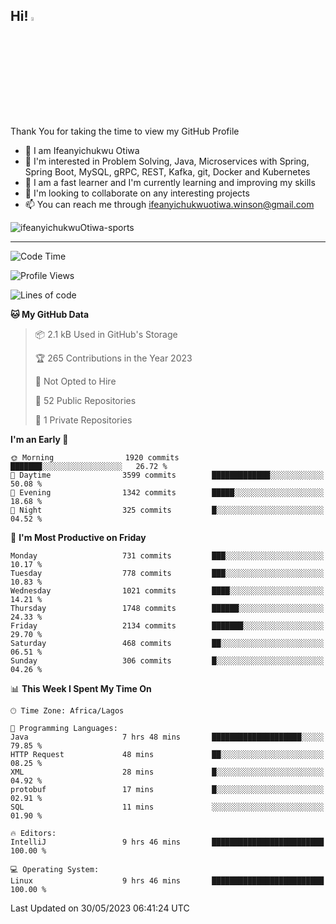 <!-- BLOG-POST-LIST:START --><!-- BLOG-POST-LIST:END -->

## Hi! <img src="https://media.giphy.com/media/hvRJCLFzcasrR4ia7z/giphy.gif" width="4%"> 

Thank You for taking the time to view my GitHub Profile

- 👋 I am Ifeanyichukwu Otiwa
- 👀 I'm interested in Problem Solving, Java, Microservices with Spring, Spring Boot, MySQL, gRPC, REST, Kafka, git, Docker and Kubernetes
- 🌱 I am a fast learner and I'm currently learning and improving my skills
- 💞️ I'm looking to collaborate on any interesting projects
- 📫 You can reach me through ifeanyichukwuotiwa.winson@gmail.com

<p align="left" marginTop="10px"> <img src="https://komarev.com/ghpvc/?username=ifeanyichukwuOtiwa-sports&label=Profile%20views&color=0e75b6&style=for-the-badge" alt="ifeanyichukwuOtiwa-sports" /> </p>

***

<!--START_SECTION:waka-->
![Code Time](http://img.shields.io/badge/Code%20Time-1%2C397%20hrs%2018%20mins-blue)

![Profile Views](http://img.shields.io/badge/Profile%20Views-9-blue)

![Lines of code](https://img.shields.io/badge/From%20Hello%20World%20I%27ve%20Written-2.3%20million%20lines%20of%20code-blue)

**🐱 My GitHub Data** 

> 📦 2.1 kB Used in GitHub's Storage 
 > 
> 🏆 265 Contributions in the Year 2023
 > 
> 🚫 Not Opted to Hire
 > 
> 📜 52 Public Repositories 
 > 
> 🔑 1 Private Repositories 
 > 
**I'm an Early 🐤** 

```text
🌞 Morning                1920 commits        ███████░░░░░░░░░░░░░░░░░░   26.72 % 
🌆 Daytime                3599 commits        █████████████░░░░░░░░░░░░   50.08 % 
🌃 Evening                1342 commits        █████░░░░░░░░░░░░░░░░░░░░   18.68 % 
🌙 Night                  325 commits         █░░░░░░░░░░░░░░░░░░░░░░░░   04.52 % 
```
📅 **I'm Most Productive on Friday** 

```text
Monday                   731 commits         ███░░░░░░░░░░░░░░░░░░░░░░   10.17 % 
Tuesday                  778 commits         ███░░░░░░░░░░░░░░░░░░░░░░   10.83 % 
Wednesday                1021 commits        ████░░░░░░░░░░░░░░░░░░░░░   14.21 % 
Thursday                 1748 commits        ██████░░░░░░░░░░░░░░░░░░░   24.33 % 
Friday                   2134 commits        ███████░░░░░░░░░░░░░░░░░░   29.70 % 
Saturday                 468 commits         ██░░░░░░░░░░░░░░░░░░░░░░░   06.51 % 
Sunday                   306 commits         █░░░░░░░░░░░░░░░░░░░░░░░░   04.26 % 
```


📊 **This Week I Spent My Time On** 

```text
🕑︎ Time Zone: Africa/Lagos

💬 Programming Languages: 
Java                     7 hrs 48 mins       ████████████████████░░░░░   79.85 % 
HTTP Request             48 mins             ██░░░░░░░░░░░░░░░░░░░░░░░   08.25 % 
XML                      28 mins             █░░░░░░░░░░░░░░░░░░░░░░░░   04.92 % 
protobuf                 17 mins             █░░░░░░░░░░░░░░░░░░░░░░░░   02.91 % 
SQL                      11 mins             ░░░░░░░░░░░░░░░░░░░░░░░░░   01.90 % 

🔥 Editors: 
IntelliJ                 9 hrs 46 mins       █████████████████████████   100.00 % 

💻 Operating System: 
Linux                    9 hrs 46 mins       █████████████████████████   100.00 % 
```


 Last Updated on 30/05/2023 06:41:24 UTC
<!--END_SECTION:waka-->

<!--
<p align="center">
![trophy](https://github-profile-trophy.vercel.app/?username=ifeanyichukwuOtiwa-sports&theme=onedark) (https://github.com/ryo-ma/github-profile-trophy)
</p>
-->

<!---
ifeanyi-otiwa/ifeanyi-otiwa is a ✨ special ✨ repository because its `README.md` (this file) appears on your GitHub profile.
You can click the Preview link to take a look at your changes.
--->
